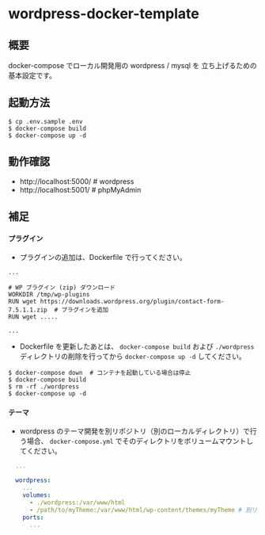 # wordpress-docker-template

## 概要

docker-compose でローカル開発用の wordpress / mysql を 立ち上げるための基本設定です。

## 起動方法

```
$ cp .env.sample .env
$ docker-compose build
$ docker-compose up -d
```

## 動作確認

* http://localhost:5000/  # wordpress
* http://localhost:5001/  # phpMyAdmin

## 補足

#### プラグイン

* プラグインの追加は、Dockerfile で行ってください。

```
...

# WP プラグイン (zip) ダウンロード
WORKDIR /tmp/wp-plugins
RUN wget https://downloads.wordpress.org/plugin/contact-form-7.5.1.1.zip  # プラグインを追加
RUN wget .....

...
```

* Dockerfile を更新したあとは、 `docker-compose build` および `./wordpress` ディレクトリの削除を行ってから `docker-compose up -d` してください。

```
$ docker-compose down  # コンテナを起動している場合は停止
$ docker-compose build
$ rm -rf ./wordpress
$ docker-compose up -d
```


#### テーマ

* wordpress のテーマ開発を別リポジトリ（別のローカルディレクトリ）で行う場合、 `docker-compose.yml` でそのディレクトリをボリュームマウントしてください。

``` docker-copmose.yml
  ...

  wordpress:
    ...
    volumes:
      - ./wordpress:/var/www/html
      - /path/to/myTheme:/var/www/html/wp-content/themes/myTheme # 別リポジトリでテーマ開発をする場合
    ports: 
      ...
```